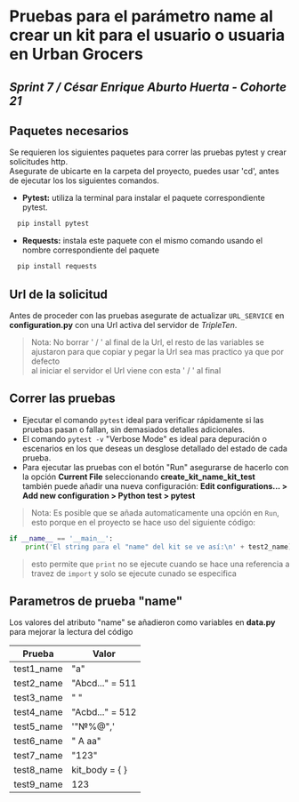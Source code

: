 # Pruebas para el parámetro name al crear un kit para el usuario o usuaria en Urban Grocers
## _Sprint 7 / César Enrique Aburto Huerta - Cohorte 21_
## Paquetes necesarios

Se requieren los siguientes paquetes para correr las pruebas pytest y crear solicitudes http.<br>
Asegurate de ubicarte en la carpeta del proyecto, puedes usar 'cd', antes de ejecutar los los siguientes comandos.

- **Pytest:** utiliza la terminal para instalar el paquete correspondiente pytest. 
```sh
  pip install pytest
```
- **Requests:** instala este paquete con el mismo comando usando el nombre correspondiente del paquete 
```sh
  pip install requests
```
## Url de la solicitud
Antes de proceder con las pruebas asegurate de actualizar `URL_SERVICE` en **configuration.py** con una Url activa del servidor de _TripleTen_.<br>
>Nota: No borrar ' / ' al final de la Url, el resto de las variables se ajustaron para que copiar y pegar la Url sea mas practico ya que por defecto<br>
> al iniciar el servidor el Url viene con esta ' / ' al final
## Correr las pruebas
- Ejecutar el comando `pytest` ideal para verificar rápidamente si las pruebas pasan o fallan, sin demasiados detalles adicionales.<br>
- El comando `pytest -v` "Verbose Mode" es ideal para depuración o escenarios en los que deseas un desglose detallado del estado de cada prueba.<br>
- Para ejecutar las pruebas con el botón "Run" asegurarse de hacerlo con la opción **Current File** seleccionando **create_kit_name_kit_test**<br>
también puede añadir una nueva configuración: **Edit configurations... > Add new configuration > Python test > pytest**
> Nota: Es posible que se añada automaticamente una opción en `Run`, esto porque en el proyecto se hace uso del siguiente código:
```python
if __name__ == '__main__':
    print('El string para el "name" del kit se ve así:\n' + test2_name)
```
> esto permite que `print` no se ejecute cuando se hace una referencia a travez de `import` y solo se ejecute cunado se especifica
## Parametros de prueba "name"
Los valores del atributo "name" se añadieron como variables en **data.py** para mejorar la lectura del código

| Prueba     | Valor           |
|------------|-----------------|
| test1_name | "a"             |
| test2_name | "Abcd..." = 511 |
| test3_name | " "             |
| test4_name | "Acbd..." = 512 |
| test5_name | '"№%@",'        |
| test6_name | " A aa"         |
| test7_name | "123"           |
| test8_name | kit_body = { }  |
| test9_name | 123             |